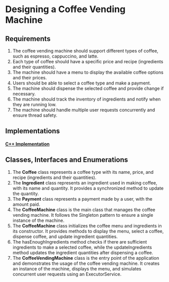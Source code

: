 # Designing a Coffee Vending Machine

## Requirements
1. The coffee vending machine should support different types of coffee, such as espresso, cappuccino, and latte.
2. Each type of coffee should have a specific price and recipe (ingredients and their quantities).
3. The machine should have a menu to display the available coffee options and their prices.
4. Users should be able to select a coffee type and make a payment.
5. The machine should dispense the selected coffee and provide change if necessary.
6. The machine should track the inventory of ingredients and notify when they are running low.
7. The machine should handle multiple user requests concurrently and ensure thread safety.

## Implementations
#### [C++ Implementation](../solutions/cpp/coffeevendingmachine/)

## Classes, Interfaces and Enumerations
1. The **Coffee** class represents a coffee type with its name, price, and recipe (ingredients and their quantities).
2. The **Ingredient** class represents an ingredient used in making coffee, with its name and quantity. It provides a synchronized method to update the quantity.
3. The **Payment** class represents a payment made by a user, with the amount paid.
4. The **CoffeeMachine** class is the main class that manages the coffee vending machine. It follows the Singleton pattern to ensure a single instance of the machine.
5. The **CoffeeMachine** class initializes the coffee menu and ingredients in its constructor. It provides methods to display the menu, select a coffee, dispense coffee, and update ingredient quantities.
6. The hasEnoughIngredients method checks if there are sufficient ingredients to make a selected coffee, while the updateIngredients method updates the ingredient quantities after dispensing a coffee.
7. The **CoffeeVendingMachine** class is the entry point of the application and demonstrates the usage of the coffee vending machine. It creates an instance of the machine, displays the menu, and simulates concurrent user requests using an ExecutorService.